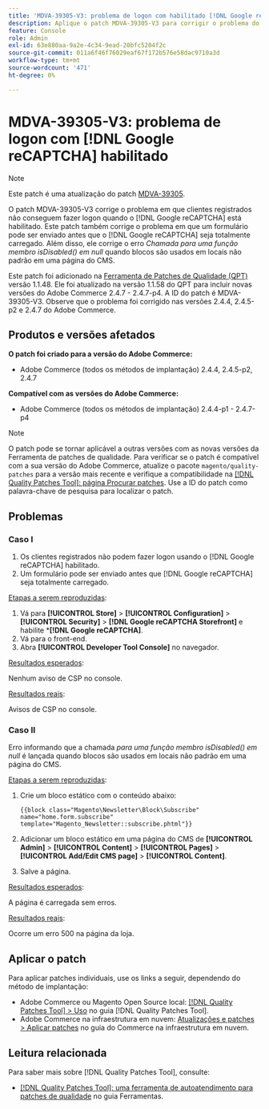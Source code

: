```yaml
---
title: 'MDVA-39305-V3: problema de logon com habilitado [!DNL Google reCAPTCHA]'
description: Aplique o patch MDVA-39305-V3 para corrigir o problema do Adobe Commerce em que os clientes registrados não conseguem fazer logon quando o  [!DNL Google reCAPTCHA]  está habilitado. Este patch também corrige o problema em que um formulário pode ser enviado antes do  [!DNL Google reCAPTCHA] ser totalmente carregado. Além disso, ele corrige o erro *Call to a member function isDisabled() em null* quando blocos são usados em locais não padrão em uma página do CMS.
feature: Console
role: Admin
exl-id: 63e880aa-9a2e-4c34-9ead-20bfc5204f2c
source-git-commit: 011a6f46f76029eaf67f172b576e58dac9710a3d
workflow-type: tm+mt
source-wordcount: '471'
ht-degree: 0%

---
```


# MDVA-39305-V3: problema de logon com [!DNL Google reCAPTCHA] habilitado

>[!NOTE]
>
>Este patch é uma atualização do patch [MDVA-39305](/help/tools/quality-patches-tool/patches-available-in-qpt/v1-1-1/mdva-39305-login-issues-with-enabled-google-recaptcha.md).

O patch MDVA-39305-V3 corrige o problema em que clientes registrados não conseguem fazer logon quando o [!DNL Google reCAPTCHA] está habilitado. Este patch também corrige o problema em que um formulário pode ser enviado antes que o [!DNL Google reCAPTCHA] seja totalmente carregado. Além disso, ele corrige o erro *Chamada para uma função membro isDisabled() em null* quando blocos são usados em locais não padrão em uma página do CMS.

Este patch foi adicionado na [Ferramenta de Patches de Qualidade (QPT)](https://experienceleague.adobe.com/pt-br/docs/commerce-operations/tools/quality-patches-tool/quality-patches-tool-to-self-serve-quality-patches) versão 1.1.48. Ele foi atualizado na versão 1.1.58 do QPT para incluir novas versões do Adobe Commerce 2.4.7 - 2.4.7-p4. A ID do patch é MDVA-39305-V3. Observe que o problema foi corrigido nas versões 2.4.4, 2.4.5-p2 e 2.4.7 do Adobe Commerce.

## Produtos e versões afetados

**O patch foi criado para a versão do Adobe Commerce:**

* Adobe Commerce (todos os métodos de implantação) 2.4.4, 2.4.5-p2, 2.4.7

**Compatível com as versões do Adobe Commerce:**

* Adobe Commerce (todos os métodos de implantação) 2.4.4-p1 - 2.4.7-p4

>[!NOTE]
>
>O patch pode se tornar aplicável a outras versões com as novas versões da Ferramenta de patches de qualidade. Para verificar se o patch é compatível com a sua versão do Adobe Commerce, atualize o pacote `magento/quality-patches` para a versão mais recente e verifique a compatibilidade na [[!DNL Quality Patches Tool]: página Procurar patches](https://experienceleague.adobe.com/pt-br/docs/commerce-operations/tools/quality-patches-tool/quality-patches-tool-to-self-serve-quality-patches). Use a ID do patch como palavra-chave de pesquisa para localizar o patch.

## Problemas

### Caso I

1. Os clientes registrados não podem fazer logon usando o [!DNL Google reCAPTCHA] habilitado.
1. Um formulário pode ser enviado antes que [!DNL Google reCAPTCHA] seja totalmente carregado.

<u>Etapas a serem reproduzidas</u>:

1. Vá para **[!UICONTROL Store]** > **[!UICONTROL Configuration]** > **[!UICONTROL Security]** > **[!DNL Google reCAPTCHA Storefront]** e habilite ***[!DNL Google reCAPTCHA]**.
1. Vá para o front-end.
1. Abra **[!UICONTROL Developer Tool Console]** no navegador.

<u>Resultados esperados</u>:

Nenhum aviso de CSP no console.

<u>Resultados reais</u>:

Avisos de CSP no console.

### Caso II

Erro informando que a chamada *para uma função membro isDisabled() em null* é lançada quando blocos são usados em locais não padrão em uma página do CMS.

<u>Etapas a serem reproduzidas</u>:

1. Crie um bloco estático com o conteúdo abaixo:

   ```
   {{block class="Magento\Newsletter\Block\Subscribe" name="home.form.subscribe"
   template="Magento_Newsletter::subscribe.phtml"}}
   ```

1. Adicionar um bloco estático em uma página do CMS de **[!UICONTROL Admin]** > **[!UICONTROL Content]** > **[!UICONTROL Pages]** > **[!UICONTROL Add/Edit CMS page]** > **[!UICONTROL Content]**.
1. Salve a página.

<u>Resultados esperados</u>:

A página é carregada sem erros.

<u>Resultados reais</u>:

Ocorre um erro 500 na página da loja.

## Aplicar o patch

Para aplicar patches individuais, use os links a seguir, dependendo do método de implantação:

* Adobe Commerce ou Magento Open Source local: [[!DNL Quality Patches Tool] > Uso](/help/tools/quality-patches-tool/usage.md) no guia [!DNL Quality Patches Tool].
* Adobe Commerce na infraestrutura em nuvem: [Atualizações e patches > Aplicar patches](https://experienceleague.adobe.com/docs/commerce-cloud-service/user-guide/develop/upgrade/apply-patches.html?lang=pt-BR) no guia do Commerce na infraestrutura em nuvem.

## Leitura relacionada

Para saber mais sobre [!DNL Quality Patches Tool], consulte:

* [[!DNL Quality Patches Tool]: uma ferramenta de autoatendimento para patches de qualidade](/help/tools/quality-patches-tool/quality-patches-tool-to-self-serve-quality-patches.md) no guia Ferramentas.
